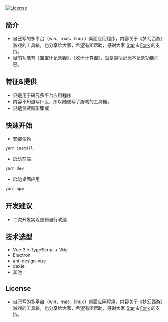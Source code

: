 [![License](https://img.shields.io/github/license/alibaba/fastjson2?color=4D7A97&logo=apache)](https://www.apache.org/licenses/LICENSE-2.0.html)
## 简介

- 自己写的多平台（win、mac、linux）桌面应用程序，内容关于《梦幻西游》游戏的工具箱，也分享给大家，希望有所帮助，感谢大家 [Star](https://github.com/youzhirong/mhxyTool/stargazers) & [Fork](https://github.com/youzhirong/mhxyTool/network/members) 的支持。
- 目前功能有《宝宝环记录器》，《收环计算器》，就是类似记账本记录功能而已。

## 特征&提供
- 只是用于研究多平台应用程序
- 内容不知道写什么，所以随便写了游戏的工具箱。
- 只是测试框架集成

## 快速开始
- 安装依赖
```sh
yarn install
```
- 启动前端
```sh
yarn dev
```
- 启动桌面应用
```sh
yarn app
```



## 开发建议
- 二次开发实现逻辑自行改造

## 技术选型
- Vue 3 + TypeScript + Vite
- Electron
- ant-design-vue
- dexie
- 其他

## License
- 自己写的多平台（win、mac、linux）桌面应用程序，内容关于《梦幻西游》游戏的工具箱，也分享给大家，希望有所帮助，感谢大家 [Star](https://github.com/youzhirong/mhxyTool/stargazers) & [Fork](https://github.com/youzhirong/mhxyTool/network/members) 的支持。